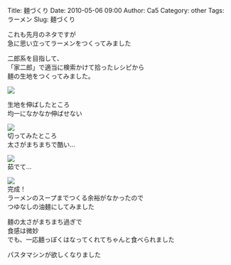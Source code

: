 Title: 麺づくり
Date: 2010-05-06 09:00
Author: Ca5
Category: other
Tags: ラーメン
Slug: 麺づくり

これも先月のネタですが  
急に思い立ってラーメンをつくってみました

二郎系を目指して、  
「家二郎」で適当に検索かけて拾ったレシピから  
麺の生地をつくってみました。

[![](http://farm5.static.flickr.com/4053/4579496953_0e5178a406_m.jpg)](http://www.flickr.com/photos/46200029@N06/4579496953/)  
  
生地を伸ばしたところ  
均一になかなか伸ばせない

[![](http://farm5.static.flickr.com/4053/4579497185_f584c81ed2_m.jpg)](http://www.flickr.com/photos/46200029@N06/4579497185/)  
切ってみたところ  
太さがまちまちで酷い…

[![](http://farm5.static.flickr.com/4065/4579497419_08e3e8f91b_m.jpg)](http://www.flickr.com/photos/46200029@N06/4579497419/)  
茹でて…

[![](http://farm5.static.flickr.com/4025/4580131400_9e514271e4_m.jpg)](http://www.flickr.com/photos/46200029@N06/4580131400/)  
完成！  
ラーメンのスープまでつくる余裕がなかったので  
つゆなしの油麺にしてみました

麺の太さがまちまち過ぎで  
食感は微妙  
でも、一応麺っぽくはなってくれてちゃんと食べられました

パスタマシンが欲しくなりました
